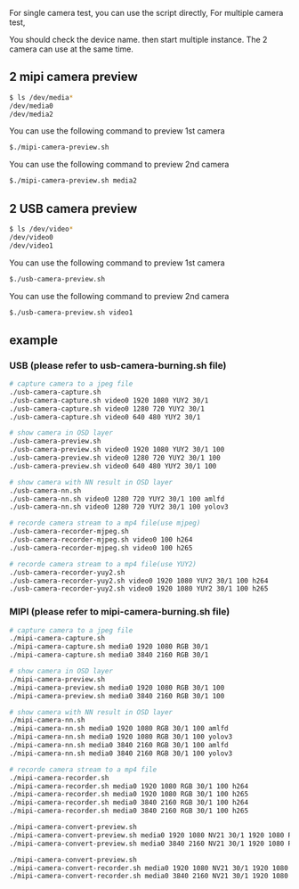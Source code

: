 For single camera test, you can use the script directly,
For multiple camera test,

You should check the device name. then start multiple instance.
The 2 camera can use at the same time.


## 2 mipi camera preview
```bash
$ ls /dev/media*
/dev/media0
/dev/media2
```

You can use the following command to preview 1st camera
```bash
$./mipi-camera-preview.sh
```

You can use the following command to preview 2nd camera
```bash
$./mipi-camera-preview.sh media2
```


## 2 USB camera preview
```bash
$ ls /dev/video*
/dev/video0
/dev/video1
```

You can use the following command to preview 1st camera
```bash
$./usb-camera-preview.sh
```

You can use the following command to preview 2nd camera
```bash
$./usb-camera-preview.sh video1
```

## example
### USB (please refer to usb-camera-burning.sh file)
```bash
# capture camera to a jpeg file
./usb-camera-capture.sh
./usb-camera-capture.sh video0 1920 1080 YUY2 30/1
./usb-camera-capture.sh video0 1280 720 YUY2 30/1
./usb-camera-capture.sh video0 640 480 YUY2 30/1

# show camera in OSD layer
./usb-camera-preview.sh
./usb-camera-preview.sh video0 1920 1080 YUY2 30/1 100
./usb-camera-preview.sh video0 1280 720 YUY2 30/1 100
./usb-camera-preview.sh video0 640 480 YUY2 30/1 100

# show camera with NN result in OSD layer
./usb-camera-nn.sh
./usb-camera-nn.sh video0 1280 720 YUY2 30/1 100 amlfd
./usb-camera-nn.sh video0 1280 720 YUY2 30/1 100 yolov3

# recorde camera stream to a mp4 file(use mjpeg)
./usb-camera-recorder-mjpeg.sh
./usb-camera-recorder-mjpeg.sh video0 100 h264
./usb-camera-recorder-mjpeg.sh video0 100 h265

# recorde camera stream to a mp4 file(use YUY2)
./usb-camera-recorder-yuy2.sh
./usb-camera-recorder-yuy2.sh video0 1920 1080 YUY2 30/1 100 h264
./usb-camera-recorder-yuy2.sh video0 1920 1080 YUY2 30/1 100 h265
```

### MIPI (please refer to mipi-camera-burning.sh file)
```bash
# capture camera to a jpeg file
./mipi-camera-capture.sh
./mipi-camera-capture.sh media0 1920 1080 RGB 30/1
./mipi-camera-capture.sh media0 3840 2160 RGB 30/1

# show camera in OSD layer
./mipi-camera-preview.sh
./mipi-camera-preview.sh media0 1920 1080 RGB 30/1 100
./mipi-camera-preview.sh media0 3840 2160 RGB 30/1 100

# show camera with NN result in OSD layer
./mipi-camera-nn.sh
./mipi-camera-nn.sh media0 1920 1080 RGB 30/1 100 amlfd
./mipi-camera-nn.sh media0 1920 1080 RGB 30/1 100 yolov3
./mipi-camera-nn.sh media0 3840 2160 RGB 30/1 100 amlfd
./mipi-camera-nn.sh media0 3840 2160 RGB 30/1 100 yolov3

# recorde camera stream to a mp4 file
./mipi-camera-recorder.sh
./mipi-camera-recorder.sh media0 1920 1080 RGB 30/1 100 h264
./mipi-camera-recorder.sh media0 1920 1080 RGB 30/1 100 h265
./mipi-camera-recorder.sh media0 3840 2160 RGB 30/1 100 h264
./mipi-camera-recorder.sh media0 3840 2160 RGB 30/1 100 h265

./mipi-camera-convert-preview.sh
./mipi-camera-convert-preview.sh media0 1920 1080 NV21 30/1 1920 1080 RGB 30/1 100
./mipi-camera-convert-preview.sh media0 3840 2160 NV21 30/1 1920 1080 RGB 30/1 100

./mipi-camera-convert-preview.sh
./mipi-camera-convert-recorder.sh media0 1920 1080 NV21 30/1 1920 1080 RGB 30/1 100 h265
./mipi-camera-convert-recorder.sh media0 3840 2160 NV21 30/1 1920 1080 RGB 30/1 100 h265
```
